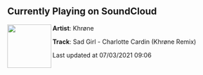 ## Currently Playing on SoundCloud

[<img align="left" width="100" src="https://i1.sndcdn.com/artworks-ClgQ0JyGp7kyS5e6-2ETcjg-t500x500.jpg">](https://soundcloud.com/khronemusic/sad-girl-charlotte-cardin-khrone-remix)

**Artist**: Khrøne 

**Track**: Sad Girl - Charlotte Cardin (Khrøne Remix)

Last updated at 07/03/2021 09:06
